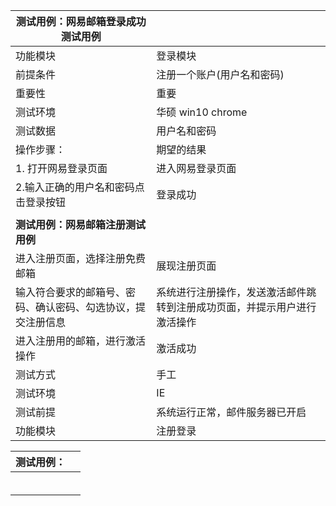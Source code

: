 

| 测试用例：网易邮箱登录成功测试用例                           |                                                              |
| ------------------------------------------------------------ | ------------------------------------------------------------ |
| 功能模块                                                     | 登录模块                                                     |
| 前提条件                                                     | 注册一个账户(用户名和密码)                                   |
| 重要性                                                       | 重要                                                         |
| 测试环境                                                     | 华硕   win10  chrome                                         |
| 测试数据                                                     | 用户名和密码                                                 |
| 操作步骤：                                                   | 期望的结果                                                   |
| 1. 打开网易登录页面                                          | 进入网易登录页面                                             |
| 2.输入正确的用户名和密码点击登录按钮                         | 登录成功                                                     |
|                                                              |                                                              |
| **测试用例：网易邮箱注册测试用例**                           |                                                              |
| 进入注册页面，选择注册免费邮箱                               | 展现注册页面                                                 |
| 输入符合要求的邮箱号、密码、确认密码、勾选协议，提交注册信息 | 系统进行注册操作，发送激活邮件跳转到注册成功页面，并提示用户进行激活操作 |
| 进入注册用的邮箱，进行激活操作                               | 激活成功                                                     |
| 测试方式                                                     | 手工                                                         |
| 测试环境                                                     | IE                                                           |
| 测试前提                                                     | 系统运行正常，邮件服务器已开启                               |
| 功能模块                                                     | 注册登录                                                     |



| 测试用例： |      |
| ---------- | ---- |
|            |      |
|            |      |
|            |      |
|            |      |
|            |      |
|            |      |


